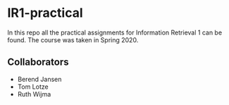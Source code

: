 # IR1-practical
In this repo all the practical assignments for Information Retrieval 1 can be found. The course was taken in Spring 2020.

## Collaborators
- Berend Jansen
- Tom Lotze
- Ruth Wijma
